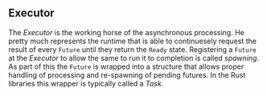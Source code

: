 ## Executor

The *Executor* is the working horse of the asynchronous processing. He pretty much represents the runtime that is able to continuesely request the result of every `Future` until they return the `Ready` state. Registering a `Future` at the *Executor* to allow the same to run it to completion is called *spawning*. As part of this the `Future` is wrapped into a structure that allows proper handling of processing and re-spawning of pending futures. In the Rust libraries this wrapper is typically called a *Task*.
